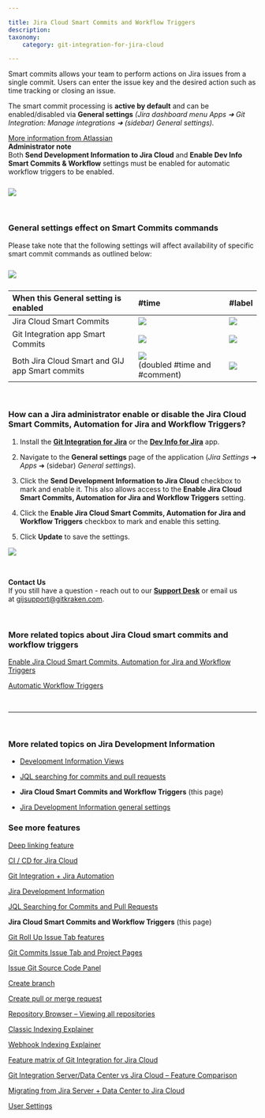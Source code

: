 ```yaml
---

title: Jira Cloud Smart Commits and Workflow Triggers
description:
taxonomy:
    category: git-integration-for-jira-cloud

---
```


Smart commits allows your team to perform actions on Jira issues from a single commit. Users can enter the issue key and the desired action such as time tracking or closing an issue.

The smart commit processing is **active by default** and can be enabled/disabled via **General settings** _(Jira dashboard menu Apps ➜ Git Integration: Manage integrations ➜ (sidebar) General settings)._

<div class="bbb-callout bbb--tip">
    <div class="irow">
    <div class="ilogobox">
        <span class="logoimg"></span>
    </div>
    <div class="imsgbox">
        <a href='https://confluence.atlassian.com/jirasoftwarecloud/configuring-development-tools-764478056.html#Configuringdevelopmenttools-Workflowtriggers' target='_blank'>More information from Atlassian</a>
    </div>
    </div>
</div>

<div class="bbb-callout bbb--note">
    <div class="irow">
    <div class="ilogobox">
        <span class="logoimg"></span>
    </div>
    <div class="imsgbox">
        <b>Administrator note</b><br>
        Both <b>Send Development Information to Jira Cloud</b> and <b>Enable Dev Info Smart Commits & Workflow</b> settings must be enabled for automatic workflow triggers to be enabled.
        <img src='/wp-content/uploads/gij-gitcloud-jira-dev-info-smart-commits-req-sel.png' style='display:block;margin:25px auto 0 auto;max-width:100%' />
    </div>
    </div>
</div>

&nbsp;

### General settings effect on Smart Commits commands

Please take note that the following settings will affect availability of specific smart commit commands as outlined below:

<img src='/wp-content/uploads/gij-gitcloud-jira-dev-info-smart-commits-req-sel.png' style='display:block;margin:25px auto;max-width:100%' />

| When this General setting is enabled | \#time | \#label |
|:---|:---|:---|
| Jira Cloud Smart Commits | ![](/wp-content/uploads/gij-matrix-open-check-green.png) | ![](/wp-content/uploads/gij-matrix-open-not-red.png) |
| Git Integration app Smart Commits | ![](/wp-content/uploads/gij-matrix-open-check-green.png) | ![](/wp-content/uploads/gij-matrix-open-check-green.png) |
|Both Jira Cloud Smart and GIJ app Smart commits | ![](/wp-content/uploads/gij-matrix-open-check-green.png)<br>(doubled \#time and \#comment) | ![](/wp-content/uploads/gij-matrix-open-check-green.png) |

&nbsp;

### How can a Jira administrator enable or disable the Jira Cloud Smart Commits, Automation for Jira and Workflow Triggers?

1.  Install the [**Git Integration for Jira**](https://marketplace.atlassian.com/4984) or the [**Dev Info for Jira**](https://marketplace.atlassian.com/1219270) app.

2.  Navigate to the **General settings** page of the application (_Jira Settings_ ➜ _Apps_ ➜ (sidebar) _General settings_).

3.  Click the **Send Development Information to Jira Cloud** checkbox to mark and enable it. This also allows access to the **Enable Jira Cloud Smart Commits, Automation for Jira and Workflow Triggers** setting.

4.  Click the **Enable Jira Cloud Smart Commits, Automation for Jira and Workflow Triggers** checkbox to mark and enable this setting.

5.  Click **Update** to save the settings.

![](/wp-content/uploads/gij-gitcloud-gencfg-jira-devinfo-options-02.png)

&nbsp;

<div class="bbb-callout bbb--info">
    <div class="irow">
    <div class="ilogobox">
        <span class="logoimg"></span>
    </div>
    <div class="imsgbox">
        <b>Contact Us</b><br>
        If you still have a question - reach out to our <a href='https://help.gitkraken.com/git-integration-for-jira-cloud/gij-cloud-contact-support/'><b>Support Desk</b></a> or email us at <a href='mailto:gijsupport@gitkraken.com'>gijsupport@gitkraken.com</a>.
    </div>
    </div>
</div>

&nbsp;

### More related topics about Jira Cloud smart commits and workflow triggers

[Enable Jira Cloud Smart Commits, Automation for Jira and Workflow Triggers](/git-integration-for-jira-cloud/enable-jira-cloud-smart-commits-automation-for-jira-and-workflow-triggers-gij-cloud)

[Automatic Workflow Triggers](/git-integration-for-jira-cloud/automatic-workflow-triggers-gij-cloud)

&nbsp;
* * *
&nbsp;

### More related topics on Jira Development Information

*   [Development Information Views](/git-integration-for-jira-cloud/development-information-views-gij-cloud)

*   [JQL searching for commits and pull requests](/git-integration-for-jira-cloud/jql-searching-for-commits-and-pull-requests-gij-cloud)

*   **Jira Cloud Smart Commits and Workflow Triggers** (this page)

*   [Jira Development Information general settings](/git-integration-for-jira-cloud/jira-development-information-settings-gij-cloud)


### See more features

[Deep linking feature](/git-integration-for-jira-cloud/deeplinking-feature-gij-cloud/)

[CI / CD for Jira Cloud](/git-integration-for-jira-cloud/cicd-getting-started-with-ci-cd-for-jira-gij-cloud/)

[Git Integration + Jira Automation](/git-integration-for-jira-cloud/git-integration-jira-automation-gij-cloud/)

[Jira Development Information](/git-integration-for-jira-cloud/jira-development-information-gij-cloud/)

[JQL Searching for Commits and Pull Requests](/git-integration-for-jira-cloud/jql-searching-for-commits-and-pull-requests-gij-cloud/)

**Jira Cloud Smart Commits and Workflow Triggers** (this page)

[Git Roll Up Issue Tab features](/git-integration-for-jira-cloud/git-roll-up-issue-tab-gij-cloud/)

[Git Commits Issue Tab and Project Pages](/git-integration-for-jira-cloud/git-commits-issue-tab-and-project-pages-gij-cloud/)

[Issue Git Source Code Panel](/git-integration-for-jira-cloud/issue-git-source-code-panel-gij-cloud/)

[Create branch](/git-integration-for-jira-cloud/create-branch-gij-cloud/)

[Create pull or merge request](/git-integration-for-jira-cloud/create-pull-or-merge-request-gij-cloud/)

[Repository Browser – Viewing all repositories](/git-integration-for-jira-cloud/repository-browser-viewing-all-repositories-gij-cloud/)

[Classic Indexing Explainer](/git-integration-for-jira-cloud/classic-indexing-explainer-gij-cloud/)

[Webhook Indexing Explainer](/git-integration-for-jira-cloud/webhook-indexing-explainer-gij-cloud/)

[Feature matrix of Git Integration for Jira Cloud](/git-integration-for-jira-cloud/feature-matrix-of-git-integration-for-jira-cloud-gij-cloud/)

[Git Integration Server/Data Center vs Jira Cloud – Feature Comparison](/git-integration-for-jira-cloud/git-integration-server-data-center-vs-jira-cloud-feature-comparison-gij-cloud/)

[Migrating from Jira Server + Data Center to Jira Cloud](/git-integration-for-jira-cloud/migrating-from-jira-server-data-center-to-jira-cloud-gij-cloud/)

[User Settings](/git-integration-for-jira-cloud/user-settings-gij-cloud/)

